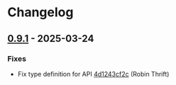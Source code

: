 # Changelog

## [0.9.1](https://github.com/RobinThrift/conveyor/releases/tag/v0.9.1) - 2025-03-24

### <!-- 1 -->Fixes

- Fix type definition for API [4d1243cf2c](https://github.com/RobinThrift/conveyor/commit/4d1243cf2ce7bb9cec84264c7ffcc8a4973079c9) (Robin Thrift)

[0.9.1]: https://github.com/RobinThrift/conveyor/compare/v0.9.0..v0.9.1


